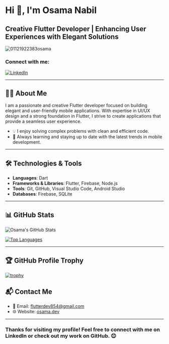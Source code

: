 # Hi 👋, I'm Osama Nabil
## Creative Flutter Developer | Enhancing User Experiences with Elegant Solutions

<p align="left">
  <img src="https://komarev.com/ghpvc/?username=01121922383osama&label=Profile%20views&color=0e75b6&style=flat" alt="01121922383osama" />
</p>

### Connect with me:
<p align="left">
  <a href="https://www.linkedin.com/in/osama-nabil-988925268" target="blank"><img align="center" src="https://img.shields.io/badge/LinkedIn-0e75b6?style=for-the-badge&logo=linkedin&logoColor=white" alt="LinkedIn" /></a>
</p>

---

## 👨‍💻 About Me

I am a passionate and creative Flutter developer focused on building elegant and user-friendly mobile applications. With expertise in UI/UX design and a strong foundation in Flutter, I strive to create applications that provide a seamless user experience.

- 💡 I enjoy solving complex problems with clean and efficient code.
- 🚀 Always learning and staying up to date with the latest trends in mobile development.

---

## 🛠️ Technologies & Tools

- **Languages**: Dart
- **Frameworks & Libraries**: Flutter, Firebase, Node.js
- **Tools**: Git, GitHub, Visual Studio Code, Android Studio
- **Databases**: Firebase, SQLite

---

## 📊 GitHub Stats

![Osama's GitHub Stats](https://github-readme-stats.vercel.app/api?username=01121922383osama&show_icons=true&hide_title=true&count_private=true&hide=prs&theme=tokyonight)

[![Top Languages](https://github-readme-stats.vercel.app/api/top-langs/?username=01121922383osama&layout=compact&theme=tokyonight)](https://github.com/01121922383osama)

---

## 🏆 GitHub Profile Trophy

[![trophy](https://github-profile-trophy.vercel.app/?username=01121922383osama&theme=onedark)](https://github.com/ryo-ma/github-profile-trophy)


## 📬 Contact Me

- 📧 Email: flutterdev854@gmail.com
- 🌐 Website: [osama.dev](https://01121922383osama.github.io/web)

---

### Thanks for visiting my profile! Feel free to connect with me on LinkedIn or check out my work on GitHub. 😊
